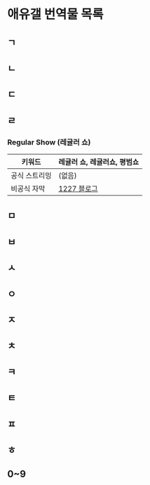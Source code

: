 # 애유갤 번역물 목록

## ㄱ

## ㄴ

## ㄷ

## ㄹ
### Regular Show (레귤러 쇼)
|키워드|레귤러 쇼, 레귤러쇼, 평범쇼|
|-|-|
|공식 스트리밍|(없음)|
|비공식 자막|[1227 블로그](https://blog.naver.com/12si27/220943064736)|

## ㅁ

## ㅂ

## ㅅ

## ㅇ

## ㅈ

## ㅊ

## ㅋ

## ㅌ

## ㅍ

## ㅎ

## 0~9
